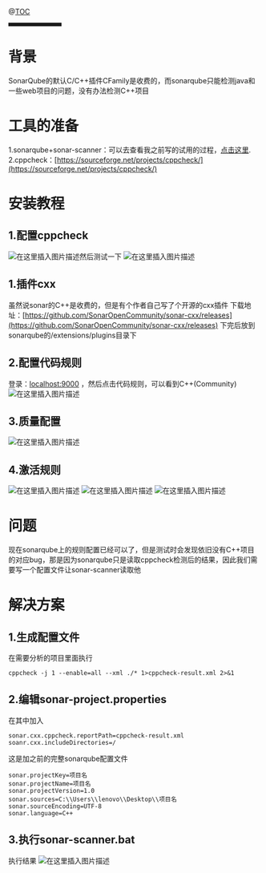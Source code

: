 ﻿@[TOC](文章目录)


<hr style=" border:solid; width:100px; height:1px;" color=#000000 size=1">

# 背景
SonarQube的默认C/C++插件CFamily是收费的，而sonarqube只能检测java和一些web项目的问题，没有办法检测C++项目

# 工具的准备
1.sonarqube+sonar-scanner：可以去查看我之前写的试用的过程，[点击这里](https://blog.csdn.net/qq_43958699/article/details/114710092).
2.cppcheck：[https://sourceforge.net/projects/cppcheck/](https://sourceforge.net/projects/cppcheck/)

# 安装教程
## 1.配置cppcheck
![在这里插入图片描述](https://img-blog.csdnimg.cn/20210422003652202.png?x-oss-process=image/watermark,type_ZmFuZ3poZW5naGVpdGk,shadow_10,text_aHR0cHM6Ly9ibG9nLmNzZG4ubmV0L3FxXzQzOTU4Njk5,size_16,color_FFFFFF,t_70)然后测试一下
![在这里插入图片描述](https://img-blog.csdnimg.cn/20210422003758898.png?x-oss-process=image/watermark,type_ZmFuZ3poZW5naGVpdGk,shadow_10,text_aHR0cHM6Ly9ibG9nLmNzZG4ubmV0L3FxXzQzOTU4Njk5,size_16,color_FFFFFF,t_70)

## 1.插件cxx
虽然说sonar的C++是收费的，但是有个作者自己写了个开源的cxx插件
下载地址：[https://github.com/SonarOpenCommunity/sonar-cxx/releases](https://github.com/SonarOpenCommunity/sonar-cxx/releases)
下完后放到sonarqube的/extensions/plugins目录下

## 2.配置代码规则
登录：[localhost:9000](localhost:9000) ，然后点击代码规则，可以看到C++(Community)
![在这里插入图片描述](https://img-blog.csdnimg.cn/20210422002255339.png?x-oss-process=image/watermark,type_ZmFuZ3poZW5naGVpdGk,shadow_10,text_aHR0cHM6Ly9ibG9nLmNzZG4ubmV0L3FxXzQzOTU4Njk5,size_16,color_FFFFFF,t_70)
## 3.质量配置
![在这里插入图片描述](https://img-blog.csdnimg.cn/20210422002629619.png?x-oss-process=image/watermark,type_ZmFuZ3poZW5naGVpdGk,shadow_10,text_aHR0cHM6Ly9ibG9nLmNzZG4ubmV0L3FxXzQzOTU4Njk5,size_16,color_FFFFFF,t_70)
## 4.激活规则
![在这里插入图片描述](https://img-blog.csdnimg.cn/20210422002702324.png?x-oss-process=image/watermark,type_ZmFuZ3poZW5naGVpdGk,shadow_10,text_aHR0cHM6Ly9ibG9nLmNzZG4ubmV0L3FxXzQzOTU4Njk5,size_16,color_FFFFFF,t_70)
![在这里插入图片描述](https://img-blog.csdnimg.cn/20210422002714699.png?x-oss-process=image/watermark,type_ZmFuZ3poZW5naGVpdGk,shadow_10,text_aHR0cHM6Ly9ibG9nLmNzZG4ubmV0L3FxXzQzOTU4Njk5,size_16,color_FFFFFF,t_70)
![在这里插入图片描述](https://img-blog.csdnimg.cn/20210422002721675.png?x-oss-process=image/watermark,type_ZmFuZ3poZW5naGVpdGk,shadow_10,text_aHR0cHM6Ly9ibG9nLmNzZG4ubmV0L3FxXzQzOTU4Njk5,size_16,color_FFFFFF,t_70)












# 问题
现在sonarqube上的规则配置已经可以了，但是测试时会发现依旧没有C++项目的对应bug，那是因为sonarqube只是读取cppcheck检测后的结果，因此我们需要写一个配置文件让sonar-scanner读取他

# 解决方案
## 1.生成配置文件
在需要分析的项目里面执行
```
cppcheck -j 1 --enable=all --xml ./* 1>cppcheck-result.xml 2>&1
```

## 2.编辑sonar-project.properties
在其中加入
```
sonar.cxx.cppcheck.reportPath=cppcheck-result.xml
soanr.cxx.includeDirectories=/
```
这是加之前的完整sonarqube配置文件
```
sonar.projectKey=项目名
sonar.projectName=项目名
sonar.projectVersion=1.0
sonar.sources=C:\\Users\\lenovo\\Desktop\\项目名
sonar.sourceEncoding=UTF-8
sonar.language=C++
```

## 3.执行sonar-scanner.bat
执行结果
![在这里插入图片描述](https://img-blog.csdnimg.cn/20210422004611278.png)

